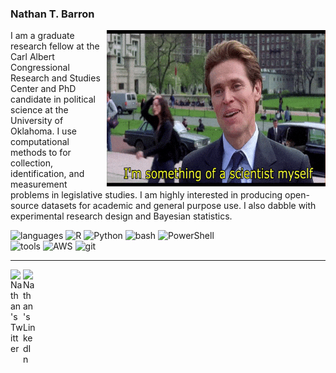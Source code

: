 ### Nathan T. Barron

<img align="right" alt="GIF" height="250px" width="350px" src="scientist.gif" />

I am a graduate research fellow at the Carl Albert Congressional Research and Studies Center and PhD candidate in political science at the University of Oklahoma. I use computational methods to for collection, identification, and measurement problems in legislative studies. I am highly interested in producing open-source datasets for academic and general purpose use. I also dabble with experimental research design and Bayesian statistics. 



![languages](https://img.shields.io/static/v1?label=&message=languages:&color=111&style=flat-square)
![R](https://img.shields.io/static/v1?logo=R&label=&message=R&color=111&logoColor=276DC3&style=flat-square)
![Python](https://img.shields.io/static/v1?logo=python&label=&message=Python&color=111&logoColor=3776AB&style=flat-square)
![bash](https://img.shields.io/static/v1?logo=gnubash&label=&message=bash&color=111&logoColor=4EAA25&style=flat-square)
![PowerShell](https://img.shields.io/static/v1?logo=powershell&label=&message=PowerShell&color=111&logoColor=5391FE&style=flat-square)
<br />
![tools](https://img.shields.io/static/v1?label=&message=tools:&color=111&style=flat-square)
![AWS](https://img.shields.io/static/v1?logo=amazonaws&label=&message=AWS&color=111&logoColor=232F3E&style=flat-square)
![git](https://img.shields.io/static/v1?logo=git&label=&message=git&color=111&logoColor=F05032&style=flat-square)
<br>
<!-- 
  ![JavaScript](https://img.shields.io/static/v1?logo=javascript&label=&message=JavaScript&color=111&logoColor=F7DF1E&style=flat-square)
  ![Apache](https://img.shields.io/static/v1?logo=apache&label=&message=Apache:&color=111&style=flat-square)
  ![Spark](https://img.shields.io/static/v1?logo=apachespark&label=&message=Spark&color=111&logoColor=E25A1C&style=flat-square)
  ![Airflow](https://img.shields.io/static/v1?logo=apacheairflow&label=&message=Airflow&color=111&logoColor=017CEE&style=flat-square)
  ![ECharts](https://img.shields.io/static/v1?logo=apacheecharts&label=&message=ECharts&color=111&logoColor=AA344D&style=flat-square)
  ![Parquet](https://img.shields.io/static/v1?logo=apacheparquet&label=&message=Parquet&color=111&logoColor=50ABF1&style=flat-square)
-->

----

<a href="https://twitter.com/nathantbarron">
  <img align="left" alt="Nathan's Twitter" width="20px" src="https://simpleicons.now.sh/twitter/495f7e" />
</a>
<a href="https://www.linkedin.com/in/nathantbarron">
  <img align="left" alt="Nathan's LinkedIn" width="20px" src="https://simpleicons.now.sh/linkedin/495f7e" />
</a>
